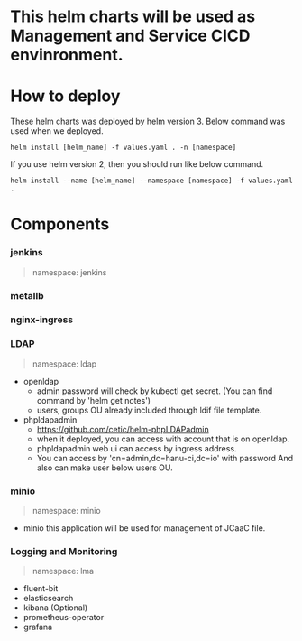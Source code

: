 # This helm charts will be used as Management and Service CICD envinronment.

# How to deploy
These helm charts was deployed by helm version 3.
Below command was used when we deployed.
```
helm install [helm_name] -f values.yaml . -n [namespace]
```

If you use helm version 2, then you should run like below command.
```
helm install --name [helm_name] --namespace [namespace] -f values.yaml .
```

# Components 

### jenkins
> namespace: jenkins

### metallb

### nginx-ingress

### LDAP
> namespace: ldap
- openldap
  - admin password will check by kubectl get secret. (You can find command by 'helm get notes')
  - users, groups OU already included through ldif file template.
- phpldapadmin
  - https://github.com/cetic/helm-phpLDAPadmin
  - when it deployed, you can access with account that is on openldap.
  - phpldapadmin web ui can access by ingress address.
  - You can access by 'cn=admin,dc=hanu-ci,dc=io' with password
    And also can make user below users OU.

### minio
> namespace: minio
- minio
  this application will be used for management of JCaaC file.

### Logging and Monitoring
> namespace: lma
- fluent-bit
- elasticsearch
- kibana (Optional)
- prometheus-operator
- grafana
